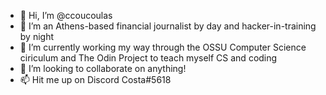 - 👋 Hi, I’m @ccoucoulas
- 👀 I’m an Athens-based financial journalist by day and hacker-in-training by night
- 🌱 I’m currently working my way through the OSSU Computer Science ciriculum and The Odin Project to teach myself CS and coding
- 💞️ I’m looking to collaborate on anything!
- 📫 Hit me up on Discord Costa#5618

<!---
ccoucoulas/ccoucoulas is a ✨ special ✨ repository because its `README.md` (this file) appears on your GitHub profile.
You can click the Preview link to take a look at your changes.
--->
